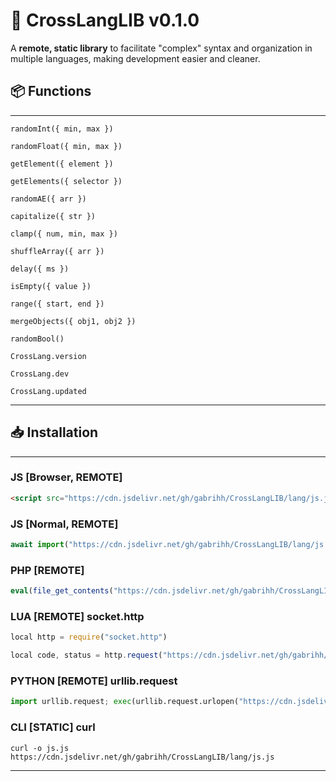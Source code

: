 # 🔧 CrossLangLIB v0.1.0

A **remote, static library** to facilitate "complex" syntax and organization in multiple languages, making development easier and cleaner.

## 📦 Functions

---
`randomInt({ min, max })`

`randomFloat({ min, max })`

`getElement({ element })`

`getElements({ selector })`

`randomAE({ arr })`

`capitalize({ str })`

`clamp({ num, min, max })`

`shuffleArray({ arr })`

`delay({ ms })`

`isEmpty({ value })`

`range({ start, end })`

`mergeObjects({ obj1, obj2 })`

`randomBool()`

`CrossLang.version`

`CrossLang.dev`

`CrossLang.updated`

---

## 📥 Installation

---
### JS [Browser, REMOTE]
```html
<script src="https://cdn.jsdelivr.net/gh/gabrihh/CrossLangLIB/lang/js.js"></script>
```
### JS [Normal, REMOTE]
```js
await import("https://cdn.jsdelivr.net/gh/gabrihh/CrossLangLIB/lang/js.js");
```
### PHP [REMOTE]
```php
eval(file_get_contents("https://cdn.jsdelivr.net/gh/gabrihh/CrossLangLIB/lang/php.php"));
```
### LUA [REMOTE] socket.http
```js
local http = require("socket.http")

local code, status = http.request("https://cdn.jsdelivr.net/gh/gabrihh/CrossLangLIB/lang/lua.lua")
```
### PYTHON [REMOTE] urllib.request
```py
import urllib.request; exec(urllib.request.urlopen("https://cdn.jsdelivr.net/gh/gabrihh/CrossLangLIB/lang/py.py").read().decode())
```
### CLI [STATIC] curl
```cli
curl -o js.js https://cdn.jsdelivr.net/gh/gabrihh/CrossLangLIB/lang/js.js
```

---


